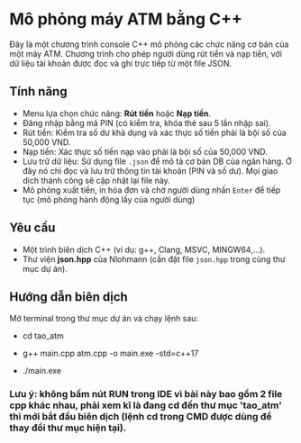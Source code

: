 # Mô phỏng máy ATM bằng C++

Đây là một chương trình console C++ mô phỏng các chức năng cơ bản của một máy ATM. Chương trình cho phép người dùng rút tiền và nạp tiền, với dữ liệu tài khoản được đọc và ghi trực tiếp từ một file JSON.

## Tính năng

* Menu lựa chọn chức năng: **Rút tiền** hoặc **Nạp tiền**.
* Đăng nhập bằng mã PIN (có kiểm tra, khóa thẻ sau 5 lần nhập sai).
* Rút tiền: Kiểm tra số dư khả dụng và xác thực số tiền phải là bội số của 50,000 VND.
* Nạp tiền: Xác thực số tiền nạp vào phải là bội số của 50,000 VND.
* Lưu trữ dữ liệu: Sử dụng file `.json` để mô tả cơ bản DB của ngân hàng. Ở đây nó chỉ đọc và lưu trữ thông tin tài khoản (PIN và số dư). Mọi giao dịch thành công sẽ cập nhật lại file này.
* Mô phỏng xuất tiền, in hóa đơn và chờ người dùng nhấn `Enter` để tiếp tục (mô phỏng hành động lấy của người dùng)

## Yêu cầu

* Một trình biên dịch C++ (ví dụ: g++, Clang, MSVC, MINGW64,...).
* Thư viện **json.hpp** của Nlohmann (cần đặt file `json.hpp` trong cùng thư mục dự án).

## Hướng dẫn biên dịch

Mở terminal trong thư mục dự án và chạy lệnh sau:
* cd tao_atm

* g++ main.cpp atm.cpp -o main.exe -std=c++17
  
* ./main.exe 

### Lưu ý: không bấm nút RUN trong IDE vì bài này bao gồm 2 file cpp khác nhau, phải xem kĩ là đang cd đến thư mục 'tao_atm' thì mới bắt đầu biên dịch (lệnh cd trong CMD được dùng để thay đổi thư mục hiện tại).
